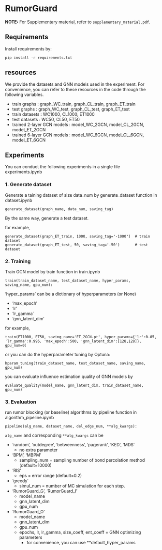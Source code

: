 # RumorGuard

**NOTE:** For Supplementary material, refer to `supplementary_material.pdf`.


## Requirements

Install requirements by:

```
pip install -r requirements.txt
```

## resources

We provide the datasets and GNN models used in the experiment. For convenience, you can refer to these resources in the code through the following variables.

- train graphs : graph_WC_train, graph_CL_train, graph_ET_train
- test graphs : graph_WC_test, graph_CL_test, graph_ET_test
- train datasets : WC1000, CL1000, ET1000
- test datasets : WC50, CL50, ET50
- trained 2-layer GCN models : model_WC_2GCN, model_CL_2GCN, model_ET_2GCN
- trained 6-layer GCN models : model_WC_6GCN, model_CL_6GCN, model_ET_6GCN

## Experiments

You can conduct the following experiments in a single file experiments.ipynb

### 1. Generate dataset

Generate a taining dataset of size data_num by generate_dataset function in dataset.ipynb

```
generate_dataset(graph_name, data_num, saving_tag)
```

By the same way, generate a test dataset.

for example,

```
generate_dataset(graph_ET_train, 1000, saving_tag='-1000')  # train dataset
generate_dataset(graph_ET_test, 50, saving_tag='-50')       # test dataset
```

### 2. Training

Train GCN model by train function in train.ipynb

```
train(train_dataset_name, test_dataset_name, hyper_params, saving_name, gpu_num):
```

‘hyper_params’ can be a dictionary of hyperparameters (or None)

- ‘max_epoch’
- ‘lr’
- ‘lr_gamma’
- ‘gnn_latent_dim’

for example,

```
train(ET1000, ET50, saving_name='ET_2GCN.pt', hyper_params={'lr':0.05, 'lr_gamma':0.995, 'max_epoch':500, 'gnn_latent_dim':[128,128]}, gpu_num=0)
```

or you can do the hyperparameter tuning by Optuna:

```
hparam_tuning(train_dataset_name, test_dataset_name, saving_name, gpu_num)
```

you can evaluate influence estimation quality of GNN models by

```
evaluate_quality(model_name, gnn_latent_dim, train_dataset_name, gpu_num)
```

### 3. Evaluation

run rumor blocking (or baseline) algorithms by pipeline function in algorithm_pipeline.ipynb

```
pipeline(alg_name, dataset_name, del_edge_num, **alg_kwargs):
```

`alg_name` and corresponding `**alg_kwargs` can be

- ‘random’, ‘outdegree’, ‘betweenness’, ‘pagerank’, ‘KED’, ‘MDS’
    - no extra parameter
- ‘BPM’, ‘MBPM’
    - sampling_num = sampling number of bond percolation method (default=10000)
- ‘RIS’
    - eps = error range (default=0.2)
- ‘greedy’
    - simul_num = number of MC simulation for each step.
- ‘RumorGuard_G’, ‘RumorGuard_I’
    - model_name
    - gnn_latent_dim
    - gpu_num
- ‘RumorGuard_O’
    - model_name
    - gnn_latent_dim
    - gpu_num
    - epochs, lr, lr_gamma, size_coeff, ent_coeff = GNN optimizing parameters
        - for convenience, you can use **default_hyper_params
